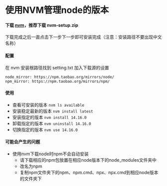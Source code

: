 # 使用NVM管理node的版本

#### 下载 [nvm](https://link.segmentfault.com/?enc=QO4qYyRHnDPSvk39amKMRQ%3D%3D.Y1Qhk%2Bq7sH7MOPlccWxUsIqDfkBGY%2FEjwxvXwnOcm%2Bf%2F7iN0Q%2F%2BGz9LvhVjW8A%2BvnAkKiTFDivEB088sRN5tNg%3D%3D)，推荐下载 nvm-setup.zip

下载完成之后一直点击下一步下一步即可安装完成（注意：安装路径不要出现中文名称）

#### 配置

在 nvm 安装根路径找到 setting.txt 加入下载源的设置
```
node_mirror: https://npm.taobao.org/mirrors/node/
npm_mirror: https://npm.taobao.org/mirrors/npm/
```


#### 使用
+ 查看可安装的版本
    `nvm ls available`
+ 安装稳定最新的版本
    `nvm install latest`
+ 安装指定的版本
    `nvm install 14.16.0`
+ 卸载指定的版本
    `nvm uninstall 14.16.0`
+ 切换指定的版本
    `nvm use 14.16.0`

#### 可能会产生的问题
+ 使用nvm下载node时npm不会自动安装
  - 请下载相应的npm包放置在相应node版本下的node_modules文件夹中
  - 改名为npm
  - 复制npm文件夹下的npm、npm.cmd、npx、npx.cmd到相应node版本的文件夹下
 